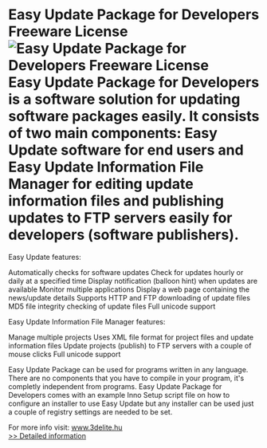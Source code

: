 # Easy Update Package for Developers Freeware License<br />![Easy Update Package for Developers Freeware License](https://mycommerce.akamaized.net/api/pimages/P300966385/BIG/300966385.JPG)<br />Easy Update Package for Developers is a software solution for updating software packages easily. It consists of two main components: Easy Update software for end users and Easy Update Information File Manager for editing update information files and publishing updates to FTP servers easily for developers (software publishers).

Easy Update features:

Automatically checks for software updates
Check for updates hourly or daily at a specified time
Display notification (balloon hint) when updates are available
Monitor multiple applications
Display a web page containing the news/update details
Supports HTTP and FTP downloading of update files
MD5 file integrity checking of update files
Full unicode support

Easy Update Information File Manager features:

Manage multiple projects
Uses XML file format for project files and update information files
Update projects (publish) to FTP servers with a couple of mouse clicks
Full unicode support

Easy Update Package can be used for programs written in any language. There are no components that you have to compile in your program, it's completly independent from programs.
Easy Update Package for Developers comes with an example Inno Setup script file on how to configure an installer to use Easy Update but any installer can be used just a couple of registry settings are needed to be set.

For more info visit: www.3delite.hu<br />[>> Detailed information](https://secure.shareit.com/shareit/product.html?productid=300966385&affiliateid=200057808)